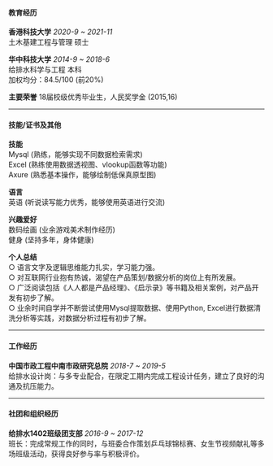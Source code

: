 #### 教育经历

**香港科技大学** *2020-9 ~ 2021-11*  
土木基建工程与管理 硕士

**华中科技大学** *2014-9 ~ 2018-6*  
给排水科学与工程 本科  
加权均分：84.5/100 (前20%)

**主要荣誉** 18届校级优秀毕业生，人民奖学金 (2015,16)  

***

#### 技能/证书及其他

**技能**  
Mysql (熟练，能够实现不同数据检索需求)  
Excel (熟练使用数据透视图、vlookup函数等功能)  
Axure (熟悉基本操作，能够绘制低保真原型图)

**语言**  
英语 (听说读写能力优秀，能够使用英语进行交流)

**兴趣爱好**  
数码绘画 (业余游戏美术制作经历)  
健身 (坚持多年，身体健康)

**个人总结**  
○ 语言文字及逻辑思维能力扎实，学习能力强。  
○ 对互联网行业抱有热诚，渴望在产品策划/数据分析的岗位上有所发展。  
○ 广泛阅读包括《人人都是产品经理》、《启示录》等书籍及相关案例，对产品开发有初步了解。  
○ 业余时间自学并不断尝试使用Mysql提取数据、使用Python, Excel进行数据清洗分析等实践，对数据分析过程有初步了解。  

***

#### 工作经历

**中国市政工程中南市政研究总院** *2018-7 ~ 2019-5*  
给排水设计岗：与多专业配合，在限定工期内完成工程设计任务，建立了良好的沟通及抗压能力。

***

#### 社团和组织经历

**给排水1402班级团支部** *2016-9 ~ 2017-12*  
班长：完成常规工作的同时，与班委合作策划乒乓球锦标赛、女生节视频献礼等多场班级活动，获得良好参与率与积极评价。